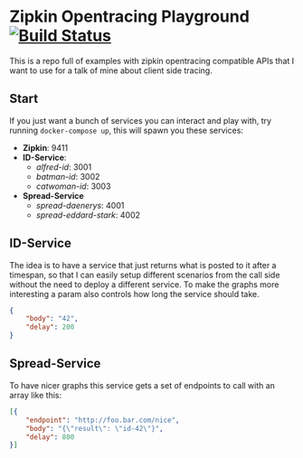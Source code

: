 # Zipkin Opentracing Playground [![Build Status](https://travis-ci.org/DanielMSchmidt/zipkin-playground.svg?branch=master)](https://travis-ci.org/DanielMSchmidt/zipkin-playground)

This is a repo full of examples with zipkin opentracing compatible APIs that I want
to use for a talk of mine about client side tracing.


## Start

If you just want a bunch of services you can interact and play with, try running `docker-compose up`, this will spawn you these services:

- **Zipkin**: 9411
- **ID-Service**:
    - *alfred-id*: 3001
    - *batman-id*: 3002
    - *catwoman-id*: 3003
- **Spread-Service**
    - *spread-daenerys*: 4001
    - *spread-eddard-stark*: 4002

## ID-Service

The idea is to have a service that just returns what is posted to it after a timespan,
so that I can easily setup different scenarios from the call side without the need to
deploy a different service. To make the graphs more interesting a param also controls
how long the service should take.

```json
{
    "body": "42",
    "delay": 200
}
```

## Spread-Service

To have nicer graphs this service gets a set of endpoints to call with an array like this:


```json
[{
    "endpoint": "http://foo.bar.com/nice",
    "body": "{\"result\": \"id-42\"}",
    "delay": 800
}]
```

